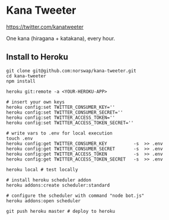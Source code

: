 # Kana Tweeter

https://twitter.com/kanatweeter

One kana (hiragana + katakana), every hour.

## Install to Heroku

    git clone git@github.com:norswap/kana-tweeter.git
    cd kana-tweeter
    npm install

    heroku git:remote -a <YOUR-HEROKU-APP>

    # insert your own keys
    heroku config:set TWITTER_CONSUMER_KEY=''
    heroku config:set TWITTER_CONSUMER_SECRET=''
    heroku config:set TWITTER_ACCESS_TOKEN=''
    heroku config:set TWITTER_ACCESS_TOKEN_SECRET=''

    # write vars to .env for local execution
    touch .env
    heroku config:get TWITTER_CONSUMER_KEY          -s  >> .env
    heroku config:get TWITTER_CONSUMER_SECRET       -s  >> .env
    heroku config:get TWITTER_ACCESS_TOKEN          -s  >> .env
    heroku config:get TWITTER_ACCESS_TOKEN_SECRET   -s  >> .env

    heroku local # test locally

    # install heroku scheduler addon
    heroku addons:create scheduler:standard

    # configure the scheduler with command "node bot.js"
    heroku addons:open scheduler

    git push heroku master # deploy to heroku
